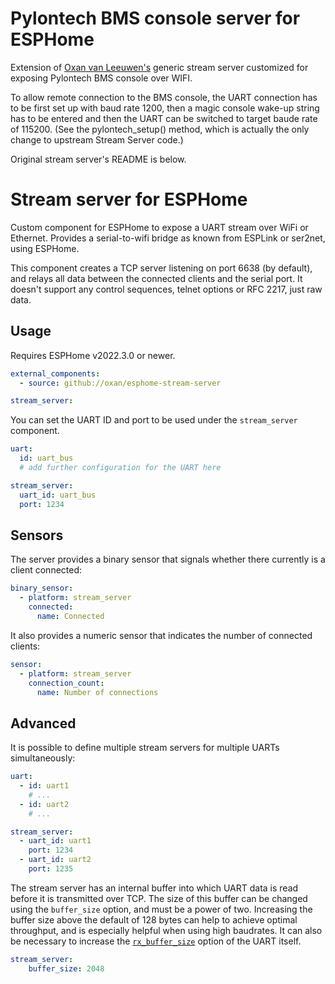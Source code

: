 # Pylontech BMS console server for ESPHome

Extension of [Oxan van Leeuwen's](https://github.com/oxan) generic stream server customized for exposing Pylontech BMS console over WIFI.

To allow remote connection to the BMS console, the UART connection has to be first set up with baud rate 1200, then a magic console wake-up string has to be entered and then the UART can be switched to target baude rate of 115200. (See the pylontech_setup() method, which is actually the only change to upstream Stream Server code.)

Original stream server's README is below.

#

# Stream server for ESPHome

Custom component for ESPHome to expose a UART stream over WiFi or Ethernet. Provides a serial-to-wifi bridge as known
from ESPLink or ser2net, using ESPHome.

This component creates a TCP server listening on port 6638 (by default), and relays all data between the connected
clients and the serial port. It doesn't support any control sequences, telnet options or RFC 2217, just raw data.

## Usage

Requires ESPHome v2022.3.0 or newer.

```yaml
external_components:
  - source: github://oxan/esphome-stream-server

stream_server:
```

You can set the UART ID and port to be used under the `stream_server` component.

```yaml
uart:
  id: uart_bus
  # add further configuration for the UART here

stream_server:
  uart_id: uart_bus
  port: 1234
```

## Sensors

The server provides a binary sensor that signals whether there currently is a client connected:

```yaml
binary_sensor:
  - platform: stream_server
    connected:
      name: Connected
```

It also provides a numeric sensor that indicates the number of connected clients:

```yaml
sensor:
  - platform: stream_server
    connection_count:
      name: Number of connections
```

Advanced
--------
It is possible to define multiple stream servers for multiple UARTs simultaneously:

```yaml
uart:
  - id: uart1
    # ...
  - id: uart2
    # ...

stream_server:
  - uart_id: uart1
    port: 1234
  - uart_id: uart2
    port: 1235
```

The stream server has an internal buffer into which UART data is read before it is transmitted over TCP. The size of
this buffer can be changed using the `buffer_size` option, and must be a power of two. Increasing the buffer size above
the default of 128 bytes can help to achieve optimal throughput, and is especially helpful when using high baudrates. It
can also be necessary to increase the [`rx_buffer_size`][uart-config] option of the UART itself.

```yaml
stream_server:
    buffer_size: 2048
```

[uart-config]: https://esphome.io/components/uart.html#configuration-variables
